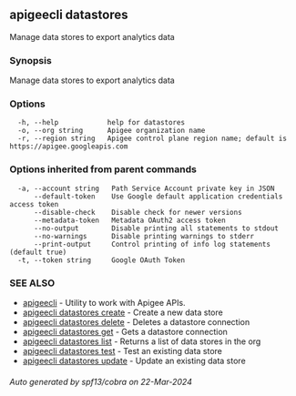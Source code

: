 ## apigeecli datastores

Manage data stores to export analytics data

### Synopsis

Manage data stores to export analytics data

### Options

```
  -h, --help            help for datastores
  -o, --org string      Apigee organization name
  -r, --region string   Apigee control plane region name; default is https://apigee.googleapis.com
```

### Options inherited from parent commands

```
  -a, --account string   Path Service Account private key in JSON
      --default-token    Use Google default application credentials access token
      --disable-check    Disable check for newer versions
      --metadata-token   Metadata OAuth2 access token
      --no-output        Disable printing all statements to stdout
      --no-warnings      Disable printing warnings to stderr
      --print-output     Control printing of info log statements (default true)
  -t, --token string     Google OAuth Token
```

### SEE ALSO

* [apigeecli](apigeecli.md)	 - Utility to work with Apigee APIs.
* [apigeecli datastores create](apigeecli_datastores_create.md)	 - Create a new data store
* [apigeecli datastores delete](apigeecli_datastores_delete.md)	 - Deletes a datastore connection
* [apigeecli datastores get](apigeecli_datastores_get.md)	 - Gets a datastore connection
* [apigeecli datastores list](apigeecli_datastores_list.md)	 - Returns a list of data stores in the org
* [apigeecli datastores test](apigeecli_datastores_test.md)	 - Test an existing data store
* [apigeecli datastores update](apigeecli_datastores_update.md)	 - Update an existing data store

###### Auto generated by spf13/cobra on 22-Mar-2024
